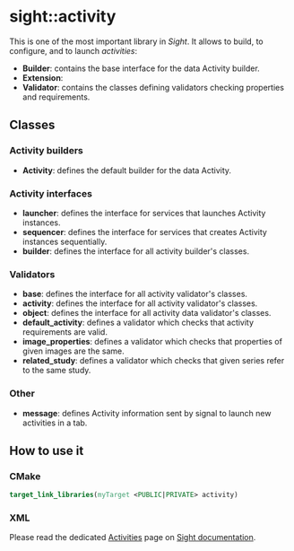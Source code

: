 # sight::activity

This is one of the most important library in _Sight_. It allows to build, to configure, and to launch _activities_:

- **Builder**: contains the base interface for the data Activity builder.
- **Extension**:
- **Validator**: contains the classes defining validators checking properties and requirements.

## Classes

### Activity builders

- **Activity**: defines the default builder for the data Activity.

### Activity interfaces

- **launcher**: defines the interface for services that launches Activity instances.
- **sequencer**: defines the interface for services that creates Activity instances sequentially.
- **builder**: defines the interface for all activity builder's classes.

### Validators

- **base**: defines the interface for all activity validator's classes.
- **activity**: defines the interface for all activity validator's classes.
- **object**: defines the interface for all activity data validator's classes.
- **default_activity**: defines a validator which checks that activity requirements are valid.
- **image_properties**: defines a validator which checks that properties of given images are the same.
- **related_study**: defines a validator which checks that given series refer to the same study.

### Other

- **message**: defines Activity information sent by signal to launch new activities in a tab.

## How to use it

### CMake

```cmake
target_link_libraries(myTarget <PUBLIC|PRIVATE> activity)
```

### XML

Please read the dedicated [Activities](https://sight.pages.ircad.fr/sight-doc/SAD/src/Activities.html) page on
[Sight documentation](https://sight.pages.ircad.fr/sight-doc).
